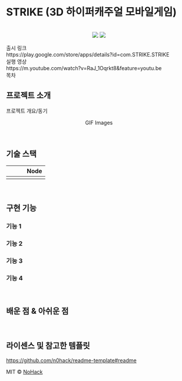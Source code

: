 # STRIKE (3D 하이퍼캐주얼 모바일게임)

<p align="center">
  <br>
  <img src="https://github.com/Ball-walkout/ball-walkout2/assets/60171052/c12316b0-27ad-4351-9d00-3d76738d93f4">
  <img src="https://github.com/Ball-walkout/ball-walkout2/assets/60171052/6c285037-096e-4ebe-87e5-3b992fce5cb9">
  <br>
</p>
출시 링크<br>
https://play.google.com/store/apps/details?id=com.STRIKE.STRIKE
<br>실행 영상<br>
https://m.youtube.com/watch?v=RaJ_1Oqrkt8&feature=youtu.be
<br>목차

## 프로젝트 소개

<p align="justify">
프로젝트 개요/동기
</p>

<p align="center">
GIF Images
</p>

<br>

## 기술 스택

|  |  |     |  Node   |
| :--------: | :--------: | :------: | :-----: |
|       |       |  |  |

<br>

## 구현 기능

### 기능 1

### 기능 2

### 기능 3

### 기능 4

<br>

## 배운 점 & 아쉬운 점

<p align="justify">

</p>

<br>

## 라이센스 및 참고한 템플릿
https://github.com/n0hack/readme-template#readme

MIT &copy; [NoHack](mailto:lbjp114@gmail.com)

<!-- Stack Icon Refernces -->

[node]: /images/stack/node.svg
